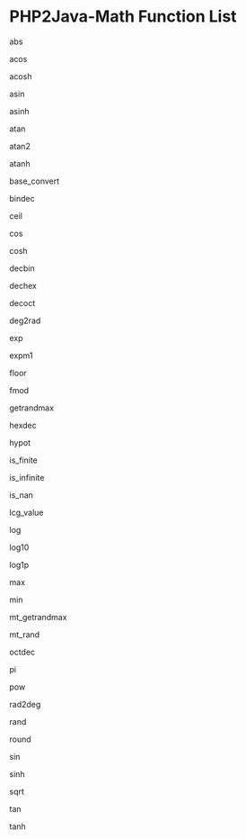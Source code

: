 # PHP2Java-Math Function List

abs

acos

acosh

asin

asinh

atan

atan2

atanh

base_convert

bindec

ceil

cos

cosh

decbin

dechex

decoct

deg2rad

exp

expm1

floor

fmod

getrandmax

hexdec

hypot

is_finite

is_infinite

is_nan

lcg_value

log

log10

log1p

max

min

mt_getrandmax

mt_rand

octdec

pi

pow

rad2deg

rand

round

sin

sinh

sqrt

tan

tanh